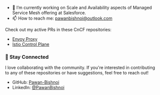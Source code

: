 - 🔭 I’m currently working on Scale and Availability aspects of Managed Service Mesh offering at Salesforce.
- 📫 How to reach me: pawanbishnoi@outlook.com


<!--
**Pawan-Bishnoi/Pawan-Bishnoi** is a ✨ _special_ ✨ repository because its `README.md` (this file) appears on your GitHub profile.

Here are some ideas to get you started:
- 🌱 I’m currently learning ...
- 👯 I’m looking to collaborate on ...
- 🤔 I’m looking for help with ...
- 💬 Ask me about ...
- 😄 Pronouns: ...
- ⚡ Fun fact: ...
-->




Check out my active PRs in these CnCF repositories:

- [Envoy Proxy](https://github.com/envoyproxy/envoy/pulls?q=is%3Apr+author%3APawan-Bishnoi)
- [Istio Control Plane](https://github.com/istio/istio/pulls?q=+is%3Apr+author%3APawan-Bishnoi)

### 💬 Stay Connected
I love collaborating with the community. If you're interested in contributing to any of these repositories or have suggestions, feel free to reach out! 

- GitHub: [Pawan-Bishnoi](https://github.com/Pawan-Bishnoi)
- LinkedIn: [@PawanBishnoi](https://www.linkedin.com/in/pwnbishnoi)
